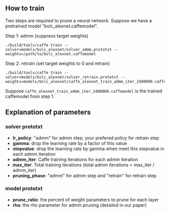 ## How to train

Two steps are required to prune a neural network. Suppose we have a pretrained model "bvlc_alexnet.caffemodel".

Step 1: admm (suppress target weights)
```
./build/tools/caffe train --solver=models/bvlc_alexnet/solver_admm.prototxt --weights=/path/to/bvlc_alexnet.caffemodel
```

Step 2: retrain (set target weights to 0 and retrain)
```
./build/tools/caffe train --solver=models/bvlc_alexnet/solver_retrain.prototxt --weights=models/bvlc_alexnet/caffe_alexnet_train_admm_iter_2400000.caffemodel
```
Suppose `caffe_alexnet_train_admm_iter_2400000.caffemodel` is the trained caffemodel from step 1.

## Explanation of parameters
### solver prototxt

- **lr_policy**: "admm" for admm step; your prefered policy for retrain step
- **gamma**: drop the learning rate by a factor of this value
- **stepvalue**: drop the learning rate by gamma when meet this stepvalue in each admm iteration
- **admm_iter**: Caffe training iterations for each admm iteration
- **max_iter**: Total training iterations (total admm iterations = max_iter / admm_iter)
- **pruning_phase**: "admm" for admm step and "retrain" for retrain step

### model prototxt

- **prune_ratio**: the percent of weight parameters to prune for each layer
- **rho**: the rho parameter for admm pruning (detailed in our paper)